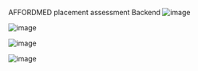 AFFORDMED  placement assessment 
Backend 
![image](https://github.com/user-attachments/assets/90fc09a2-9fab-46d3-a2a9-78efeda07af5)


![image](https://github.com/user-attachments/assets/3b508679-3d23-466c-9511-eff458bdec4b)


![image](https://github.com/user-attachments/assets/4690258e-dbdc-4c83-a661-6400629a4228)

![image](https://github.com/user-attachments/assets/95e05968-6c78-4a6f-bc29-be2a6ed94bf4)
